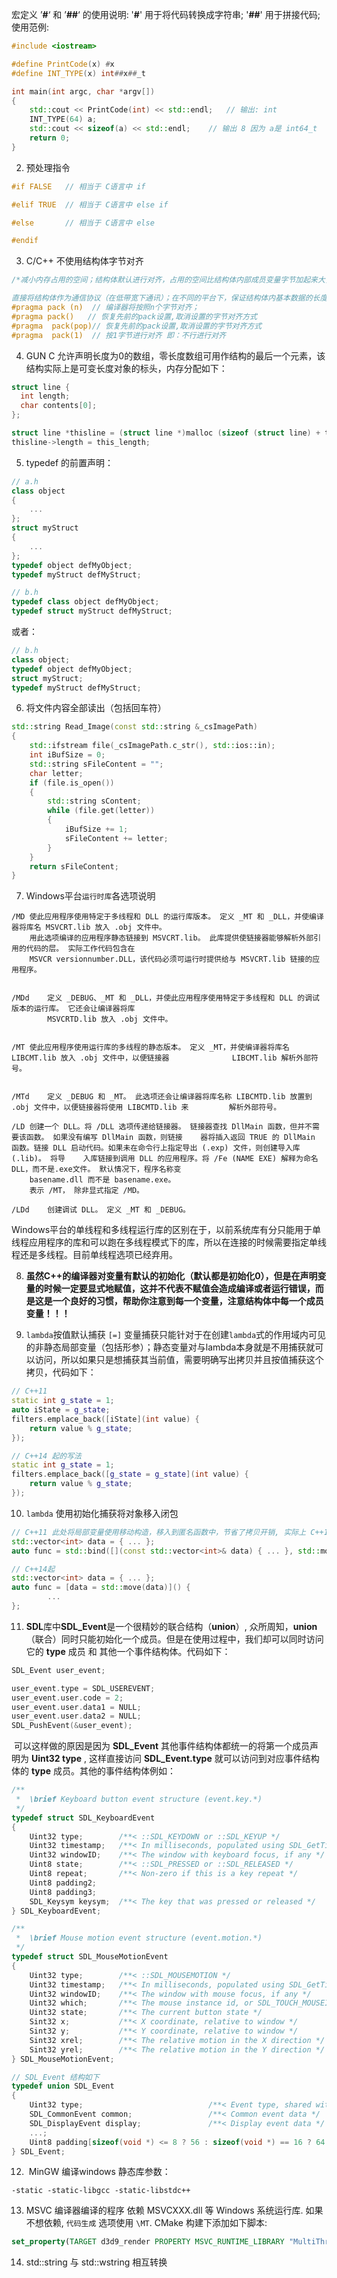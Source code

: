 宏定义 ’**#**‘ 和 ’**##**‘ 的使用说明: '**#**' 用于将代码转换成字符串; '**##**' 用于拼接代码; 使用范例:

```c++
#include <iostream>

#define PrintCode(x) #x
#define INT_TYPE(x) int##x##_t

int main(int argc, char *argv[])
{
	std::cout << PrintCode(int) << std::endl;	// 输出: int
	INT_TYPE(64) a;
	std::cout << sizeof(a) << std::endl;	// 输出 8 因为 a是 int64_t
	return 0;
}
```



2. 预处理指令

```c
#if FALSE	// 相当于 C语言中 if

#elif TRUE	// 相当于 C语言中 else if

#else		// 相当于 C语言中 else

#endif
```



3. C/C++ 不使用结构体字节对齐

```C++
/*减小内存占用的空间；结构体默认进行对齐，占用的空间比结构体内部成员变量字节加起来大，如果取消字节对齐，可以减小一部分空间。见下面具体例子。

直接将结构体作为通信协议（在低带宽下通讯）；在不同的平台下，保证结构体内基本数据的长度相同，同时取消结构体的对齐，就可以将定义的数据格式结构体直接作为数据通信协议使用。*/
#pragma pack (n)  // 编译器将按照n个字节对齐；
#pragma pack()   // 恢复先前的pack设置,取消设置的字节对齐方式
#pragma  pack(pop)// 恢复先前的pack设置,取消设置的字节对齐方式
#pragma  pack(1)  // 按1字节进行对齐 即：不行进行对齐
```

4. GUN C 允许声明长度为0的数组，零长度数组可用作结构的最后一个元素，该结构实际上是可变长度对象的标头，内存分配如下：

```c
struct line {
  int length;
  char contents[0];
};

struct line *thisline = (struct line *)malloc (sizeof (struct line) + this_length * sizeof(char));
thisline->length = this_length;
```

5. typedef 的前置声明：

```cpp
// a.h
class object
{
    ...
};
struct myStruct
{
    ...
};
typedef object defMyObject;
typedef myStruct defMyStruct;
```

```cpp
// b.h
typedef class object defMyObject;
typedef struct myStruct defMyStruct;
```

或者：

```cpp
// b.h
class object;
typedef object defMyObject;
struct myStruct;
typedef myStruct defMyStruct;
```



6. 将文件内容全部读出（包括回车符）

```c++
std::string Read_Image(const std::string &_csImagePath)
{
    std::ifstream file(_csImagePath.c_str(), std::ios::in);
    int iBufSize = 0;
    std::string sFileContent = "";
    char letter;
    if (file.is_open())
    {
        std::string sContent;
        while (file.get(letter))
        {
            iBufSize += 1;
            sFileContent += letter;
        }
    }
    return sFileContent;
}
```



7. Windows平台`运行时库`各选项说明

```text
/MD	使此应用程序使用特定于多线程和 DLL 的运行库版本。 定义 _MT 和 _DLL，并使编译器将库名 MSVCRT.lib 放入 .obj 文件中。
	用此选项编译的应用程序静态链接到 MSVCRT.lib。 此库提供使链接器能够解析外部引用的代码的层。 实际工作代码包含在 
	MSVCR versionnumber.DLL，该代码必须可运行时提供给与 MSVCRT.lib 链接的应用程序。
	
	
/MDd	定义 _DEBUG、_MT 和 _DLL，并使此应用程序使用特定于多线程和 DLL 的调试版本的运行库。 它还会让编译器将库 
		MSVCRTD.lib 放入 .obj 文件中。
		
		
/MT	使此应用程序使用运行库的多线程的静态版本。 定义 _MT，并使编译器将库名 LIBCMT.lib 放入 .obj 文件中，以便链接器 				LIBCMT.lib 解析外部符号。


/MTd	定义 _DEBUG 和 _MT。 此选项还会让编译器将库名称 LIBCMTD.lib 放置到 .obj 文件中，以便链接器将使用 LIBCMTD.lib 来 		   解析外部符号。

/LD	创建一个 DLL。将 /DLL 选项传递给链接器。 链接器查找 DllMain 函数，但并不需要该函数。 如果没有编写 DllMain 函数，则链接	  器将插入返回 TRUE 的 DllMain 函数。链接 DLL 启动代码。如果未在命令行上指定导出 (.exp) 文件，则创建导入库 (.lib)。 将导	   入库链接到调用 DLL 的应用程序。将 /Fe (NAME EXE) 解释为命名 DLL，而不是.exe文件。 默认情况下，程序名称变
	basename.dll 而不是 basename.exe。
	表示 /MT， 除非显式指定 /MD。

/LDd	创建调试 DLL。 定义 _MT 和 _DEBUG。
```

Windows平台的单线程和多线程运行库的区别在于，以前系统库有分只能用于单线程应用程序的库和可以跑在多线程模式下的库，所以在连接的时候需要指定单线程还是多线程。目前单线程选项已经弃用。



8. **虽然C++的编译器对变量有默认的初始化（默认都是初始化0），但是在声明变量的时候一定要显式地赋值，这并不代表不赋值会造成编译或者运行错误，而是这是一个良好的习惯，帮助你注意到每一个变量，注意结构体中每一个成员变量！！！**



9. `lambda`按值默认捕获 `[=]` 变量捕获只能针对于在创建`lambda`式的作用域内可见的非静态局部变量（包括形参）；静态变量对与lambda本身就是不用捕获就可以访问，所以如果只是想捕获其当前值，需要明确写出拷贝并且按值捕获这个拷贝，代码如下：

```cpp
// C++11
static int g_state = 1;
auto iState = g_state;
filters.emplace_back([iState](int value) {
    return value % g_state;
});

// C++14 起的写法
static int g_state = 1;
filters.emplace_back([g_state = g_state](int value) {
    return value % g_state;
});
```



10. `lambda` 使用初始化捕获将对象移入闭包

```cpp
// C++11 此处将局部变量使用移动构造，移入到匿名函数中，节省了拷贝开销, 实际上 C++14 中lambda可以全面替代std::bind
std::vector<int> data = { ... };
auto func = std::bind([](const std::vector<int>& data) { ... }, std::move(data));

// C++14起
std::vector<int> data = { ... };
auto func = [data = std::move(data)]() {
        ...
};
```



11. **SDL**库中**SDL_Event**是一个很精妙的联合结构（**union**）, 众所周知，**union**（联合）同时只能初始化一个成员。但是在使用过程中，我们却可以同时访问它的 **type** 成员 和 其他一个事件结构体。代码如下：

```c
SDL_Event user_event;

user_event.type = SDL_USEREVENT;
user_event.user.code = 2;
user_event.user.data1 = NULL;
user_event.user.data2 = NULL;
SDL_PushEvent(&user_event);
```

​	可以这样做的原因是因为 **SDL_Event** 其他事件结构体都统一的将第一个成员声明为 **Uint32 type** ,  这样直接访问 **SDL_Event.type** 就可以访问到对应事件结构体的 **type** 成员。其他的事件结构体例如：

```c
/**
 *  \brief Keyboard button event structure (event.key.*)
 */
typedef struct SDL_KeyboardEvent
{
    Uint32 type;        /**< ::SDL_KEYDOWN or ::SDL_KEYUP */
    Uint32 timestamp;   /**< In milliseconds, populated using SDL_GetTicks() */
    Uint32 windowID;    /**< The window with keyboard focus, if any */
    Uint8 state;        /**< ::SDL_PRESSED or ::SDL_RELEASED */
    Uint8 repeat;       /**< Non-zero if this is a key repeat */
    Uint8 padding2;
    Uint8 padding3;
    SDL_Keysym keysym;  /**< The key that was pressed or released */
} SDL_KeyboardEvent;

/**
 *  \brief Mouse motion event structure (event.motion.*)
 */
typedef struct SDL_MouseMotionEvent
{
    Uint32 type;        /**< ::SDL_MOUSEMOTION */
    Uint32 timestamp;   /**< In milliseconds, populated using SDL_GetTicks() */
    Uint32 windowID;    /**< The window with mouse focus, if any */
    Uint32 which;       /**< The mouse instance id, or SDL_TOUCH_MOUSEID */
    Uint32 state;       /**< The current button state */
    Sint32 x;           /**< X coordinate, relative to window */
    Sint32 y;           /**< Y coordinate, relative to window */
    Sint32 xrel;        /**< The relative motion in the X direction */
    Sint32 yrel;        /**< The relative motion in the Y direction */
} SDL_MouseMotionEvent;

// SDL_Event 结构如下
typedef union SDL_Event
{
    Uint32 type;                            /**< Event type, shared with all events */
    SDL_CommonEvent common;                 /**< Common event data */
    SDL_DisplayEvent display;               /**< Display event data */
	...;
    Uint8 padding[sizeof(void *) <= 8 ? 56 : sizeof(void *) == 16 ? 64 : 3 * sizeof(void *)];
} SDL_Event;
```

12. ​	MinGW 编译windows 静态库参数：

```shell
-static -static-libgcc -static-libstdc++
```



13. MSVC 编译器编译的程序 依赖 MSVCXXX.dll 等 Windows 系统运行库.  如果不想依赖, `代码生成` 选项使用 `\MT`.  CMake 构建下添加如下脚本:

```cmake
set_property(TARGET d3d9_render PROPERTY MSVC_RUNTIME_LIBRARY "MultiThreaded$<$<CONFIG:Debug>:Debug>")
```



14.  std::string 与 std::wstring 相互转换

    
